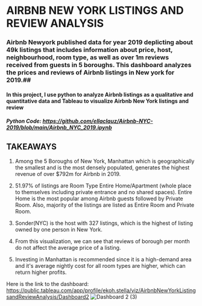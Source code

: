 # AIRBNB NEW YORK LISTINGS AND REVIEW ANALYSIS
### Airbnb Newyork published data for year 2019 deplicting about 49k listings that includes information about price, host, neighbourhood, room type, as well as over 1m reviews  received from guests in 5 boroughs. This dashboard analyzes the prices and reviews of Airbnb listings in New york for 2019.##

#### In this project, I use python to analyze Airbnb listings as a qualitative and quantitative data and Tableau to visualize Airbnb New York listings and review

##### Python Code: https://github.com/ellaclauz/Airbnb-NYC-2019/blob/main/Airbnb_NYC_2019.ipynb

## TAKEAWAYS
1. Among the 5 Boroughs of New York, Manhattan which is geographically the smallest and is the most densely populated, generates the highest revenue of over $792m for Airbnb in 2019. 

2. 51.97% of listings are Room Type Entire Home/Apartment (whole place to themselves including private entrance and no shared spaces). Entire Home is the most popular among Airbnb guests followed by Private Room. Also, majority of the listings are listed as Entire Room and Private Room.

3. Sonder(NYC) is the host with 327 listings, which is the highest of listing owned by one person in New York.

4. From this visualization, we can see that reviews of borough per month do not affect the average price of  a listing.

5. Investing in Manhattan is recommended since it is a high-demand area and it's average nightly cost for all room types are higher, which can return higher profits.

Here is the link to the dashboard: https://public.tableau.com/app/profile/ekoh.stella/viz/AirbnbNewYorkListingsandReviewAnalysis/Dashboard2
![Dashboard 2 (3)](https://user-images.githubusercontent.com/100838547/224493779-36eb4dfa-91d2-423c-8d74-41383b923f20.png)
